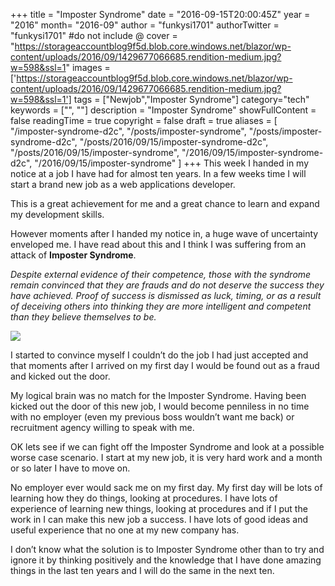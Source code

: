 +++
title = "Imposter Syndrome"
date = "2016-09-15T20:00:45Z"
year = "2016"
month= "2016-09"
author = "funkysi1701"
authorTwitter = "funkysi1701" #do not include @
cover = "https://storageaccountblog9f5d.blob.core.windows.net/blazor/wp-content/uploads/2016/09/1429677066685.rendition-medium.jpg?w=598&ssl=1"
images = ['https://storageaccountblog9f5d.blob.core.windows.net/blazor/wp-content/uploads/2016/09/1429677066685.rendition-medium.jpg?w=598&ssl=1']
tags = ["Newjob","Imposter Syndrome"]
category="tech"
keywords = ["", ""]
description =  "Imposter Syndrome"
showFullContent = false
readingTime = true
copyright = false
draft = true
aliases = [
    "/imposter-syndrome-d2c",
    "/posts/imposter-syndrome",
    "/posts/imposter-syndrome-d2c",
    "/posts/2016/09/15/imposter-syndrome-d2c",
    "/posts/2016/09/15/imposter-syndrome",
    "/2016/09/15/imposter-syndrome-d2c",
    "/2016/09/15/imposter-syndrome"
]
+++
This week I handed in my notice at a job I have had for almost ten years. In a few weeks time I will start a brand new job as a web applications developer.

This is a great achievement for me and a great chance to learn and expand my development skills.

However moments after I handed my notice in, a huge wave of uncertainty enveloped me. I have read about this and I think I was suffering from an attack of **Imposter Syndrome**.

*Despite external evidence of their competence, those with the syndrome remain convinced that they are frauds and do not deserve the success they have achieved. Proof of success is dismissed as luck, timing, or as a result of deceiving others into thinking they are more intelligent and competent than they believe themselves to be.*

![](https://storageaccountblog9f5d.blob.core.windows.net/blazor/wp-content/uploads/2016/09/1429677066685.rendition-medium.jpg?w=598&ssl=1)

I started to convince myself I couldn’t do the job I had just accepted and that moments after I arrived on my first day I would be found out as a fraud and kicked out the door.

My logical brain was no match for the Imposter Syndrome. Having been kicked out the door of this new job, I would become penniless in no time with no employer (even my previous boss wouldn’t want me back) or recruitment agency willing to speak with me.

OK lets see if we can fight off the Imposter Syndrome and look at a possible worse case scenario. I start at my new job, it is very hard work and a month or so later I have to move on.

No employer ever would sack me on my first day. My first day will be lots of learning how they do things, looking at procedures. I have lots of experience of learning new things, looking at procedures and if I put the work in I can make this new job a success. I have lots of good ideas and useful experience that no one at my new company has.

I don’t know what the solution is to Imposter Syndrome other than to try and ignore it by thinking positively and the knowledge that I have done amazing things in the last ten years and I will do the same in the next ten.